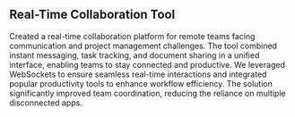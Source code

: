 ## Real-Time Collaboration Tool

Created a real-time collaboration platform for remote teams facing communication and project management challenges. The tool combined instant messaging, task tracking, and document sharing in a unified interface, enabling teams to stay connected and productive. We leveraged WebSockets to ensure seamless real-time interactions and integrated popular productivity tools to enhance workflow efficiency. The solution significantly improved team coordination, reducing the reliance on multiple disconnected apps.

